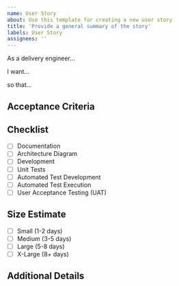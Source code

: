 ```yaml
---
name: User Story
about: Use this template for creating a new user story
title: 'Provide a general summary of the story'
labels: User Story
assignees: ''
---
```

<!--- Provide a general summary of the story in the Title above -->

As a delivery engineer...

I want...

so that...

## Acceptance Criteria
<!--- What do you expect to be able to do after this story is implemented? -->
<!--- Describe the steps you expect to see during a demo of the feature... -->
<!--- Example:-->
<!--- 1. Log in as a Service Catalog Admin -->
<!--- 2. Access the Portfolio that has the latest version of the product -->
<!--- 3. Launch the product and enter valid parameters -->
<!--- 4. Validate that the new version deploys as expected -->

## Checklist
<!--- Each Story is expected to implement the following deliverables -->
<!--- If one of these items is N/A, please explain -->
- [ ] Documentation
- [ ] Architecture Diagram
- [ ] Development
- [ ] Unit Tests
- [ ] Automated Test Development
- [ ] Automated Test Execution
- [ ] User Acceptance Testing (UAT)

## Size Estimate
- [ ] Small (1-2 days)
- [ ] Medium (3-5 days)
- [ ] Large (5-8 days)
- [ ] X-Large (8+ days)

## Additional Details
<!--- Use this area for notes/ideas -->
<!--- Or links to other supporting docs (architecture diagrams, wiki pages, etc.) -->
<!--- or related issues -->
